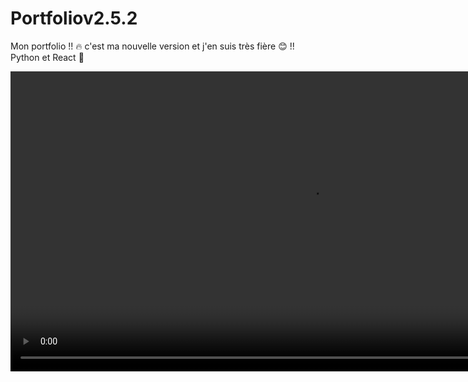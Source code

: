 # Portfoliov2.5.2
Mon portfolio !! 🔥 c'est ma nouvelle version et j'en suis très fière 😊 !! Python et React 💪

<video with="640" height="480" controls>
  <source src="./Portfolio.mp4" type="video/mp4" />
</video>
